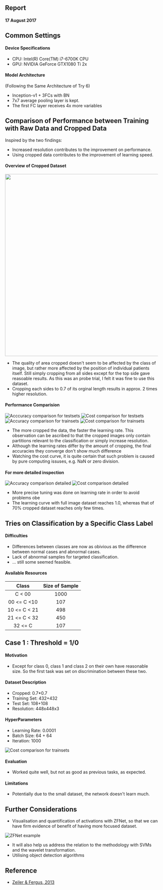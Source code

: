 ## Report
#### 17 August 2017

## Common Settings
#### Device Specifications
* CPU: Intel(R) Core(TM) i7-6700K CPU
* GPU: NVIDIA GeForce GTX1080 Ti 2x

#### Model Architecture
(Following the Same Architecture of Try 6)
* Inception-v1 + 3FCs with BN
* 7x7 average pooling layer is kept.
* The first FC layer receives 4x more variables 

## Comparison of Performance between Training with Raw Data and Cropped Data

Inspired by the two findings:
* Increased resolution contributes to the improvement on performance.
* Using cropped data contributes to the improvement of learning speed.

#### Overview of Cropped Dataset

<p align="center">
<img src="./img/report20170817_crops.png" width="600" height="600" align="center">
</p>

* The quality of area cropped doesn't seem to be affected by the class of image, but rather more affected by the position of individual patients itself. Still simply cropping from all sides except for the top side gave reasoable results. As this was an probe trial, I felt it was fine to use this dataset.
* Cropping each sides to 0.7 of its orginal length results in approx. 2 times higher resolution.

#### Performance Comparision
![Acccuracy comparison for testsets](./img/report20170817_accu_test.png)
![Cost comparison for testsets](./img/report20170817_cost_test.png)
![Accuracy comparison for trainsets](./img/report20170817_accu_train.png)
![Cost comparison for trainsets](./img/report20170817_cost_train.png)

* The more cropped the data, the faster the learning rate. This observation can be ascribed to that the cropped images only contain partitions relevant to the classification or simply increase resolution.
* Although the learning rates differ by the amount of cropping, the final accuracies they converge don't show much difference
* Watching the cost curve, it is quite certain that such problem is caused by pure computing issuses, e.g. NaN or zero division.

#### For more detailed inspection

![Accuracy comparison detailed](./img/report20170817_accu_detail.png)
![Cost comparison detailed](./img/report20170817_cost_detail.png)
* More precise tuning was done on learning rate in order to avoid problems obe
* The learning curve with full image dataset reaches 1.0, whereas that of 70% cropped dataset reaches only few times.

## Tries on Classification by a Specific Class Label
#### Difficulties
* Differences between classes are now as obivious as the difference between normal cases and abnormal cases.
* Lack of abnormal samples for targeted classification.
* ... still some seemed feasible.

#### Available Resources

| Class            | Size of Sample |
| :--------------: |:-------------: |
| C < 00           | 1000           |
| 00 <= C <10      | 107            |
| 10 <= C < 21     | 498            |
| 21 <= C < 32     | 450            |
| 32 <= C          | 107            |

## Case 1 : Threshold = 1/0
#### Motivation
* Except for class 0, class 1 and class 2 on their own have reasonable size. So the first task was set on discrimination between these two.

#### Dataset Description
* Cropped: 		0.7*0.7
* Training Set: 432+432
* Test Set:     108+108
* Resolution:   448x448x3

#### HyperParameters
* Learning Rate: 0.0001
* Batch Size:    64 + 64
* Iteration:     1000

![Cost comparison for trainsets](./img/report20170810_cost_train.png)

#### Evaluation
* Worked quite well, but not as good as previous tasks, as expected.

#### Limitations
* Potentially due to the small dataset, the network doesn't learn much.


## Further Considerations
* Visualisation and quantification of activations with ZFNet, so that we can have firm evidence of benefit of having more focused dataset.

![ZFNet example](./img/report20170817_zfexample.png)

* It will also help us address the relation to the methodology with SVMs and the wavelet transformation.
* Utilising object detection algorithms

## Reference

* [Zeiler & Fergus, 2013](https://arxiv.org/abs/1311.2901)
